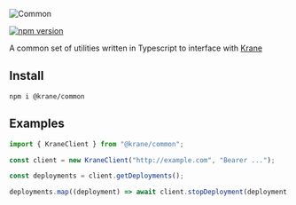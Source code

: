 ![Common](https://res.cloudinary.com/biensupernice/image/upload/v1602471786/Marketing_-_Krane_Common_m2jrvu.png)

[![npm version](https://badge.fury.io/js/%40krane%2Fcommon.svg)](https://badge.fury.io/js/%40krane%2Fcommon)

A common set of utilities written in Typescript to interface with [Krane](https://krane.sh)

## Install

```
npm i @krane/common
```

## Examples

```typescript
import { KraneClient } from "@krane/common";

const client = new KraneClient("http://example.com", "Bearer ...");

const deployments = client.getDeployments();

deployments.map((deployment) => await client.stopDeployment(deployment.name));
```
